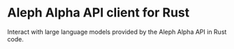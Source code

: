 # Aleph Alpha API client for Rust

Interact with large language models provided by the Aleph Alpha API in Rust code.
